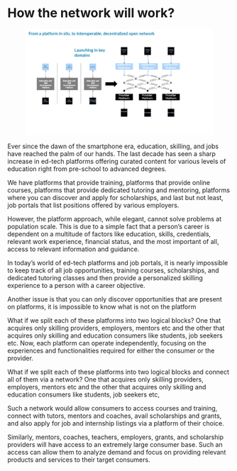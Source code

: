 # How the network will work?

<figure><img src="../../.gitbook/assets/image (6).png" alt=""><figcaption></figcaption></figure>

Ever since the dawn of the smartphone era, education, skilling, and jobs have reached the palm of our hands. The last decade has seen a sharp increase in ed-tech platforms offering curated content for various levels of education right from pre-school to advanced degrees.

We have platforms that provide training, platforms that provide online courses, platforms that provide dedicated tutoring and mentoring, platforms where you can discover and apply for scholarships, and last but not least, job portals that list positions offered by various employers.

However, the platform approach, while elegant, cannot solve problems at population scale. This is due to a simple fact that a person’s career is dependent on a multitude of factors like education, skills, credentials, relevant work experience, financial status, and the most important of all, access to relevant information and guidance.

In today’s world of ed-tech platforms and job portals, it is nearly impossible to keep track of all job opportunities, training courses, scholarships, and dedicated tutoring classes and then provide a personalized skilling experience to a person with a career objective.

Another issue is that you can only discover opportunities that are present on platforms, it is impossible to know what is not on the platform

What if we split each of these platforms into two logical blocks? One that acquires only skilling providers, employers, mentors etc and the other that acquires only skilling and education consumers like students, job seekers etc. Now, each platform can operate independently, focusing on the experiences and functionalities required for either the consumer or the provider.

What if we split each of these platforms into two logical blocks and connect all of them via a network? One that acquires only skilling providers, employers, mentors etc and the other that acquires only skilling and education consumers like students, job seekers etc,

Such a network would allow consumers to access courses and training, connect with tutors, mentors and coaches, avail scholarships and grants, and also apply for job and internship listings via a platform of their choice.

Similarly, mentors, coaches, teachers, employers, grants, and scholarship providers will have access to an extremely large consumer base. Such an access can allow them to analyze demand and focus on providing relevant products and services to their target consumers.

​



​

​
